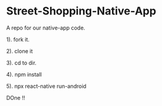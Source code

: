 # Street-Shopping-Native-App
A repo for our native-app code.


1). fork it.

2). clone it

3). cd to dir.

4). npm install

5). npx react-native run-android

DOne !!
